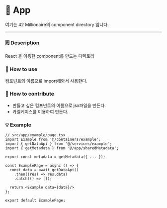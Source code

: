 # 🚀 App

여기는 42 Millionaire의 component directory 입니다.

---

### 🗒️ Description

React 을 이용한 component를 만드는 디렉토리

### 🔎 How to use

컴포넌트의 이름으로 import해와서 사용한다.

### 🌱 How to contribute

- 만들고 싶은 컴포넌트의 이름으로 jsx파일을 만든다.
- 카멜케이스를 이용하여 만든다.

### 💡 Example

```tsx
// src/app/example/page.tsx
import Example from '@/containers/example';
import { getDataApi } from '@/services/example';
import { getMetadata } from '@/app/sharedMetadata';

export const metadata = getMetadata({ ... });

const ExamplePage = async () => {
  const data = await getDataApi()
    .then((res) => res.data)
    .catch(() => []);

  return <Example data={data}/>
};

export default ExamplePage;
```

